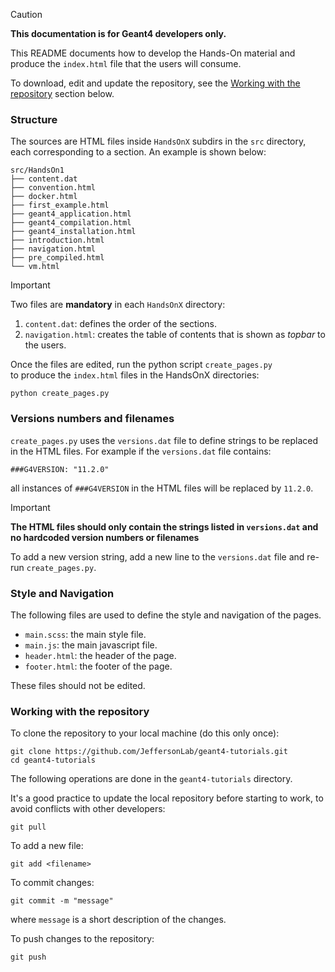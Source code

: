

> [!Caution]
> **This documentation is for Geant4 developers only.** 

This README documents how to develop the Hands-On material 
and produce the `index.html` file that the users will consume.

To download, edit and update the repository, see the 
[Working with the repository](#working-with-the-repository) section below.


### Structure

The sources are HTML files inside `HandsOnX` subdirs in the 
`src` directory, each corresponding to a section. 
An example is shown below:

```
src/HandsOn1
├── content.dat
├── convention.html
├── docker.html
├── first_example.html
├── geant4_application.html
├── geant4_compilation.html
├── geant4_installation.html
├── introduction.html
├── navigation.html
├── pre_compiled.html
└── vm.html
```

> [!Important]
> Two files are **mandatory** in each `HandsOnX` directory:
> 1. `content.dat`: defines the order of the sections.
> 2. `navigation.html`: creates the table of contents that is shown as _topbar_
> to the users.

Once the files are edited, run the python script  `create_pages.py`  
to produce the `index.html` files in the HandsOnX directories:

```
python create_pages.py
```



### Versions numbers and filenames

`create_pages.py` uses the `versions.dat` file to define 
strings to be replaced in the HTML files.
For example if the `versions.dat` file contains:

`
###G4VERSION: "11.2.0"
`

all instances of `###G4VERSION` in the HTML files will be replaced by `11.2.0`.

> [!Important]
> **The HTML files should only contain the strings listed in `versions.dat` and no 
hardcoded version numbers or filenames**

To add a new version string, add a new line to the `versions.dat` file and 
re-run `create_pages.py`.



### Style and Navigation

The following files are used to define the style and navigation of the pages. 

- `main.scss`: the main style file.
- `main.js`: the main javascript file.
- `header.html`: the header of the page.
- `footer.html`: the footer of the page.

These files should not be edited.


### Working with the repository

To clone the repository to your local machine (do this only once):

```
git clone https://github.com/JeffersonLab/geant4-tutorials.git
cd geant4-tutorials
```

The following operations are done in the `geant4-tutorials` directory.

It's a good practice to update the local repository before starting to work,
to avoid conflicts with other developers:

```
git pull
```

To add a new file:

```
git add <filename>
```

To commit changes:

```
git commit -m "message"
```

where `message` is a short description of the changes.

To push changes to the repository:

```
git push
```

